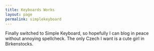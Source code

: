 ```yaml
---
title: Keyboards Works
layout: page
permalink: simplekeyboard
---
```

Finally switched to Simple Keyboard, so hopefully I can blog in peace without annoying spellcheck. The only Czech I want is a cute girl in Birkenstocks.
